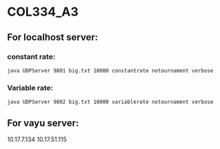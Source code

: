 # COL334_A3

## For localhost server:

### constant rate:

`java UDPServer 9801 big.txt 10000 constantrate notournament verbose`

### Variable rate:

`java UDPServer 9802 big.txt 10000 variablerate notournament verbose`

## For vayu server:

10.17.7.134
10.17.51.115
